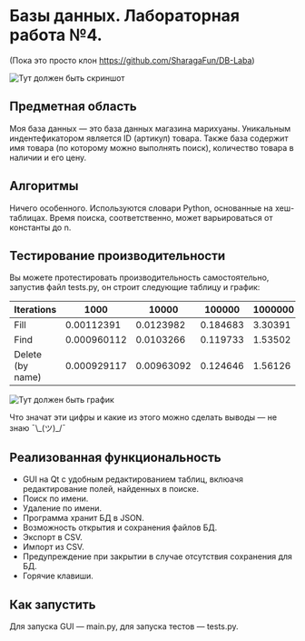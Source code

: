 # Базы данных. Лабораторная работа №4.

(Пока это просто клон https://github.com/SharagaFun/DB-Laba)

![Тут должен быть скриншот](https://i.imgur.com/v8ud5Kv.png)

## Предметная область
Моя база данных — это база данных магазина марихуаны. Уникальным индентефикатором является ID (артикул) товара. Также база содержит имя товара (по которому можно выполнять поиск), количество товара в наличии и его цену.

## Алгоритмы
Ничего особенного. Используются словари Python, основанные на хеш-таблицах. Время поиска, соответственно, может варьироваться от константы до n.

## Тестирование производительности

Вы можете протестировать производительность самостоятельно, запустив файл tests.py, он строит следующие таблицу и график:

| Iterations       |        1000 |      10000 |   100000 |   1000000 |
|------------------|-------------|------------|----------|-----------|
| Fill             | 0.00112391  | 0.0123982  | 0.184683 |   3.30391 |
| Find             | 0.000960112 | 0.0103266  | 0.119733 |   1.53502 |
| Delete (by name) | 0.000929117 | 0.00963092 | 0.124646 |   1.56126 |

![Тут должен быть график](https://i.imgur.com/9SyU1X3.png)

Что значат эти цифры и какие из этого можно сделать выводы — не знаю ¯\\\_(ツ)\_/¯

## Реализованная функциональность

* GUI на Qt с удобным редактированием таблиц, вклюачя редактирование полей, найденных в поиске.
* Поиск по имени.
* Удаление по имени.
* Программа хранит БД в JSON.
* Возможность открытия и сохранения файлов БД.
* Экспорт в CSV.
* Импорт из CSV.
* Предупреждение при закрытии в случае отсутствия сохранения для БД.
* Горячие клавиши.

## Как запустить

Для запуска GUI — main.py, для запуска тестов — tests.py.
